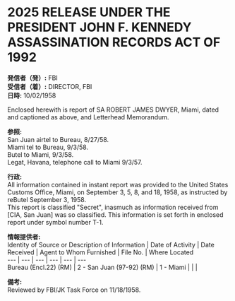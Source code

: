 # 2025 RELEASE UNDER THE PRESIDENT JOHN F. KENNEDY ASSASSINATION RECORDS ACT OF 1992

**発信者（発）:** FBI  
**受信者（着）:** DIRECTOR, FBI  
**日時:** 10/02/1958  

Enclosed herewith is report of SA ROBERT JAMES DWYER, Miami, dated and captioned as above, and Letterhead Memorandum.

**参照:**  
San Juan airtel to Bureau, 8/27/58.  
Miami tel to Bureau, 9/3/58.  
Butel to Miami, 9/3/58.  
Legat, Havana, telephone call to Miami 9/3/57.

**行政:**  
All information contained in instant report was provided to the United States Customs Office, Miami, on September 3, 5, 8, and 18, 1958, as instructed by reButel September 3, 1958.  
This report is classified "Secret", inasmuch as information received from [CIA, San Juan] was so classified. This information is set forth in enclosed report under symbol number T-1.

**情報提供者:**  
Identity of Source or Description of Information | Date of Activity | Date Received | Agent to Whom Furnished | File No. | Where Located  
--- | --- | --- | --- | --- | ---  
Bureau (Encl.22) (RM) | 2 - San Juan (97-92) (RM) | 1 - Miami |  |  |  

**備考:**  
Reviewed by FBI/JK Task Force on 11/18/1958.